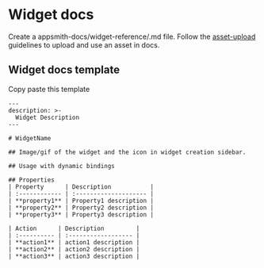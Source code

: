 # Widget docs
Create a appsmith-docs/widget-reference/<widget>.md file.
Follow the [asset-upload](./asset-upload.md) guidelines to upload and use an asset in docs.

## Widget docs template
Copy paste this template 
```
---
description: >-
  Widget Description
---

# WidgetName

## Image/gif of the widget and the icon in widget creation sidebar.

## Usage with dynamic bindings

## Properties
| Property      | Description           |
| :------------ | :-------------------- |
| **property1** | Property1 description |
| **property2** | Property2 description |
| **property3** | Property3 description |

| Action      | Description         |
| :---------- | :------------------ |
| **action1** | action1 description |
| **action2** | action2 description |
| **action3** | action3 description |
```

